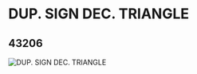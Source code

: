 # DUP. SIGN DEC.  TRIANGLE
## 43206
![DUP. SIGN DEC.  TRIANGLE](https://lc-www-live-s.legocdn.com/media/bricks/5/2/4287241.jpg)
